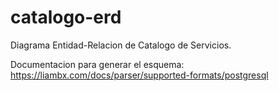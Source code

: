 # catalogo-erd
Diagrama Entidad-Relacion de Catalogo de Servicios.

Documentacion para generar el esquema: https://liambx.com/docs/parser/supported-formats/postgresql

